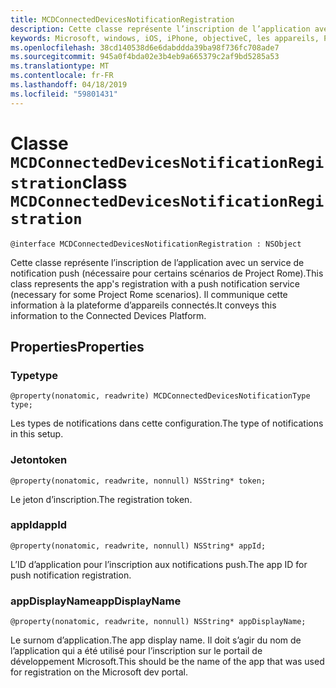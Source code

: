 ```yaml
---
title: MCDConnectedDevicesNotificationRegistration
description: Cette classe représente l’inscription de l’application avec un service de notification push (nécessaire pour certains scénarios de Project Rome).
keywords: Microsoft, windows, iOS, iPhone, objectiveC, les appareils, Project Rome connectés
ms.openlocfilehash: 38cd140538d6e6dabddda39ba98f736fc708ade7
ms.sourcegitcommit: 945a0f4bda02e3b4eb9a665379c2af9bd5285a53
ms.translationtype: MT
ms.contentlocale: fr-FR
ms.lasthandoff: 04/18/2019
ms.locfileid: "59801431"
---
```

# <a name="class-mcdconnecteddevicesnotificationregistration"></a><span data-ttu-id="f03bf-104">Classe `MCDConnectedDevicesNotificationRegistration`</span><span class="sxs-lookup"><span data-stu-id="f03bf-104">class `MCDConnectedDevicesNotificationRegistration`</span></span> 

```
@interface MCDConnectedDevicesNotificationRegistration : NSObject
```  
 <span data-ttu-id="f03bf-105">Cette classe représente l’inscription de l’application avec un service de notification push (nécessaire pour certains scénarios de Project Rome).</span><span class="sxs-lookup"><span data-stu-id="f03bf-105">This class represents the app's registration with a push notification service (necessary for some Project Rome scenarios).</span></span> <span data-ttu-id="f03bf-106">Il communique cette information à la plateforme d’appareils connectés.</span><span class="sxs-lookup"><span data-stu-id="f03bf-106">It conveys this information to the Connected Devices Platform.</span></span>

## <a name="properties"></a><span data-ttu-id="f03bf-107">Properties</span><span class="sxs-lookup"><span data-stu-id="f03bf-107">Properties</span></span>

### <a name="type"></a><span data-ttu-id="f03bf-108">Type</span><span class="sxs-lookup"><span data-stu-id="f03bf-108">type</span></span>
`@property(nonatomic, readwrite) MCDConnectedDevicesNotificationType type;`

<span data-ttu-id="f03bf-109">Les types de notifications dans cette configuration.</span><span class="sxs-lookup"><span data-stu-id="f03bf-109">The type of notifications in this setup.</span></span>

### <a name="token"></a><span data-ttu-id="f03bf-110">Jeton</span><span class="sxs-lookup"><span data-stu-id="f03bf-110">token</span></span>
`@property(nonatomic, readwrite, nonnull) NSString* token;`

<span data-ttu-id="f03bf-111">Le jeton d’inscription.</span><span class="sxs-lookup"><span data-stu-id="f03bf-111">The registration token.</span></span>

### <a name="appid"></a><span data-ttu-id="f03bf-112">appId</span><span class="sxs-lookup"><span data-stu-id="f03bf-112">appId</span></span>
`@property(nonatomic, readwrite, nonnull) NSString* appId;`

<span data-ttu-id="f03bf-113">L’ID d’application pour l’inscription aux notifications push.</span><span class="sxs-lookup"><span data-stu-id="f03bf-113">The app ID for push notification registration.</span></span>

### <a name="appdisplayname"></a><span data-ttu-id="f03bf-114">appDisplayName</span><span class="sxs-lookup"><span data-stu-id="f03bf-114">appDisplayName</span></span>
`@property(nonatomic, readwrite, nonnull) NSString* appDisplayName;`

<span data-ttu-id="f03bf-115">Le surnom d’application.</span><span class="sxs-lookup"><span data-stu-id="f03bf-115">The app display name.</span></span> <span data-ttu-id="f03bf-116">Il doit s’agir du nom de l’application qui a été utilisé pour l’inscription sur le portail de développement Microsoft.</span><span class="sxs-lookup"><span data-stu-id="f03bf-116">This should be the name of the app that was used for registration on the Microsoft dev portal.</span></span>